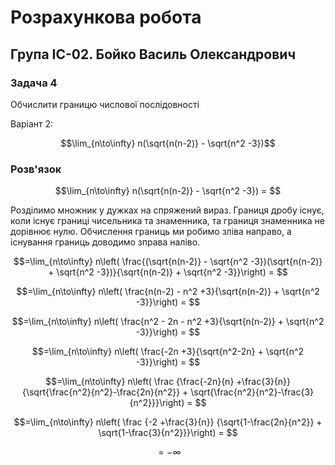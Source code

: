 # Розрахункова робота

## Група ІС-02. Бойко Василь Олександрович

### Задача 4

Обчислити границю числової послідовності

Варіант 2:

$$\lim_{n\to\infty} n(\sqrt{n(n-2)} - \sqrt{n^2 -3})$$

### Розв'язок

$$\lim_{n\to\infty} n(\sqrt{n(n-2)} - \sqrt{n^2 -3}) = $$

Розділимо множник у дужках на спряжений вираз. Границя дробу існує, коли існує границі чисельника та знаменника, та границя знаменника не дорівнює нулю. Обчислення границь ми робимо зліва направо, а існування границь доводимо зправа наліво.

$$=\lim_{n\to\infty} n\left( \frac{(\sqrt{n(n-2)} - \sqrt{n^2 -3})(\sqrt{n(n-2)} + \sqrt{n^2 -3})}{\sqrt{n(n-2)} + \sqrt{n^2 -3}}\right) = $$

$$=\lim_{n\to\infty} n\left( \frac{n(n-2) - n^2 +3}{\sqrt{n(n-2)} + \sqrt{n^2 -3}}\right) = $$

$$=\lim_{n\to\infty} n\left( \frac{n^2 - 2n - n^2 +3}{\sqrt{n(n-2)} + \sqrt{n^2 -3}}\right) = $$

$$=\lim_{n\to\infty} n\left( \frac{-2n +3}{\sqrt{n^2-2n} + \sqrt{n^2 -3}}\right) = $$


$$=\lim_{n\to\infty} n\left( 
    \frac
    {\frac{-2n}{n} +\frac{3}{n}}
    {\sqrt{\frac{n^2}{n^2}-\frac{2n}{n^2}} + \sqrt{\frac{n^2}{n^2}-\frac{3}{n^2}}}\right) = $$

$$=\lim_{n\to\infty} n\left( 
\frac
{-2 +\frac{3}{n}}
{\sqrt{1-\frac{2n}{n^2}} + \sqrt{1-\frac{3}{n^2}}}\right) = $$

$$=-\infty$$

